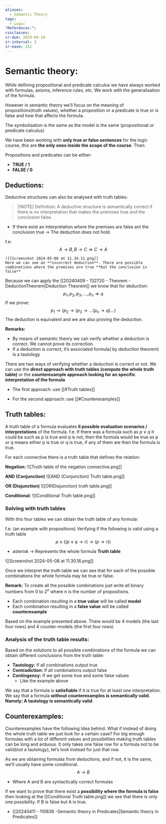 ```yaml
---
aliases:
  - Semantic Theory
tags:
  - Logic
"References:": 
cssclasses: 
sr-due: 2024-04-18
sr-interval: 3
sr-ease: 252
---
```

# Semantic theory: 
While defining propositional and predicate calculus we have always worked with formulas, axioms, inference rules, etc. We work with the generalisation of the formula. 

However in semantic theory we’ll focus on the meaning of propositions(truth values), whether a proposition or a predicate is true or is false and how that affects the formula. 

The symbolisation is the same as the model is the same (propositional or predicate calculus)

We have been working with **only true or false sentences** for the logic course, this are **the only ones inside the scope of the course**. Then: 

Propositions and predicates can be either: 
+ **TRUE / 1**
+ **FALSE / 0**

## Deductions: 
Deductive structures can also be analysed with truth tables: 


> [!NOTE] Definition:
> A deductive structure is semantically correct if there is no interpretation that makes the premises true and the conclusion false.

+ If there exist an interpretation where the premises are false ant the conclusion true → The deduction does not hold. 

f.e: 
	$$
	 A \rightarrow B, B \rightarrow C \Rightarrow C \rightarrow A
	$$
	
	![[Screenshot 2024-05-08 at 11.34.11.png]]
	Here we can see an **incorrect deduction**. There are possible combinations where the premises are true **but the conclusion is false**

Because we can apply the [[20240409 - 132720 - Theorem - DeductionTheorem|Deduction Theorem]] we know that for deduction: 
$$
p_1, p_2, p_3, ..., p_n \Rightarrow q
$$
If we prove: 
$$
p_1\rightarrow(p_2\rightarrow(p_3\rightarrow...(p_n\rightarrow q)...)
$$
The deduction is equivalent and we are also proving the deduction. 


**Remarks:** 
+ By means of  semantic theory we can verify whether a deduction is correct. We cannot prove its correction.
+ If a deduction is correct, it’s associated formula( by deduction theorem) is a tautology

There are two ways of verifying whether a deduction is correct or not. We can use the **direct approach with truth tables (compute the whole truth table)** or the **counterexample approach looking for an specific interpretation of the formula**

+ The first approach: use [[#Truth tables]]

+ For the second approach: use [[#Counterexamples]] 


## Truth tables: 
A truth table of a formula evaluates **ll possible evaluation scenarios / interpretations**  of the formula.
f.e: 
	If there was a formula such as $p \lor q$ it could be such as p is true and q is not, then the formula would be true as p or q means either p is true or q is true, if any of them are then the formula is true. 

For each connective there is a truth table that defines the relation: 

**Negation:**
![[Truth table of the negation connective.png]]

**AND (Conjunction)**
![[AND (Conjunction) Truth table.png]]

**OR (Disjunction)**
![[OR(Disjunction) truth table.png]]

**Conditional:**
![[Conditional Truth table.png]]

### Solving with truth tables
With this four tables we can obtain the truth table of any formula:


f.e: (an example with propositions)
Verifying if the following is valid using a truth table
$$
   p \land ((p\lor q\rightarrow r)\rightarrow(p\rightarrow r))
$$
+ asterisk → Represents the whole formula
**Truth table**

![[Screenshot 2024-05-08 at 11.30.16.png]]

Once we interpret the truth table we can see that for each of the possible combinations the whole formula may be true or false. 

**Remark:** To create all the possible combinations just write all binary numbers from 0 to $2^n$ where n is the number of propositions. 

+ Each combination resulting in a **true value** will be called **model**
+ Each combination resulting in a **false value** will be called **counterexample**

Based on the example presented above. There would be 4 models (the last four rows) and 4 counter-models (the first four rows)

### Analysis of the truth table results:
Based on the solutions to all possible combinations of the formula we can obtain different conclusions from the truth table: 

+ **Tautology:** If all combinations output true
+ **Contradiction:** If all combinations output false
+ **Contingency:** If we get some true and some false values
	+ Like the example above

We say that a formula is **satisfiable** if it is true for at least one interpretation. 
We say that a formula **without counterexamples is semantically valid. Namely: A tautology is semantically valid**


## Counterexamples: 
Counterexamples have the following Idea behind. What if instead of doing the whole truth table we just look for a certain case? For big enough formulas with a lot of different values and possibilities making truth tables can be long and arduous. It only takes one false row for a formula not to be valid(not a tautology), let’s look instead for just that row. 

As we are obtaining formulas from deductions, and if not, it is the same, we’ll usually have some conditional. 
$$
A \rightarrow B
$$
+ Where A and B are syntactically correct formulas

If we want to prove that there exist a **possibility where the formula is false** then looking at the [[Conditional Truth table.png]] we see that there is only one possibility. If B is false but A is true.
 
+ [[20240411 - 110836 -Semantic theory in Predicates|Semantic theory in Predicates]] 
